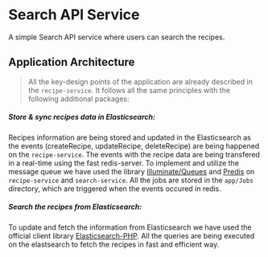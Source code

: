# Search API Service

A simple Search API service where users can search the recipes.

## Application Architecture

> All the key-design points of the application are already described in the `recipe-service`. It follows all the same principles with the following additional packages:

##### Store & sync recipes data in Elasticsearch:

Recipes information are being stored and updated in the Elasticsearch as the events (createRecipe, updateRecipe, deleteRecipe) are being happened on the `recipe-service`. The events with the recipe data are being transfered in a real-time using the fast redis-server. To implement and utilize the message queue we have used the library [Illuminate/Queues](https://github.com/illuminate/queue) and [Predis](https://github.com/nrk/predis) on `recipe-service` and `search-service`. All the jobs are stored in the `app/Jobs` directory, which are triggered when the events occured in redis.

##### Search the recipes from Elasticsearch:

To update and fetch the information from Elasticsearch we have used the official client library [Elasticsearch-PHP](https://github.com/elastic/elasticsearch-php). All the queries are being executed on the elastsearch to fetch the recipes in fast and efficient way.



